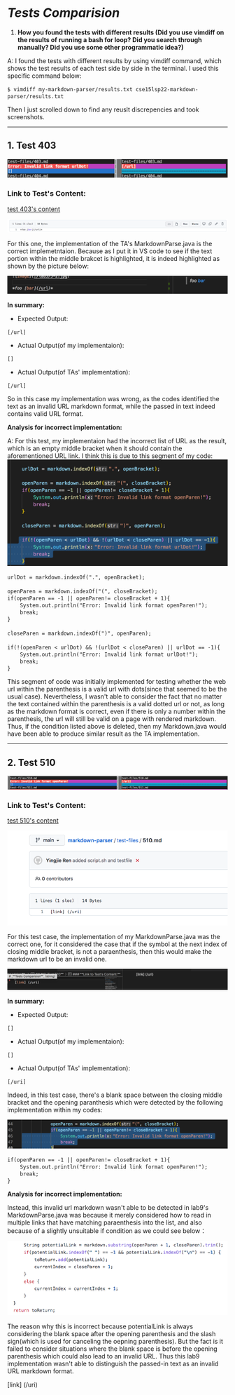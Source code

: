 # _**Tests Comparision**_

1. **How you found the tests with different results (Did you use vimdiff on the results of running a bash for loop? Did you search through manually? Did you use some other programmatic idea?)**

A: I found the tests with different results by using vimdiff command, which shows the test results of each test side by side in the terminal. I used this specific command below:
```
$ vimdiff my-markdown-parser/results.txt cse15lsp22-markdown-parser/results.txt
```
Then I just scrolled down to find any reuslt discrepencies and took screenshots. 
***

## **1. Test 403**

![Image](./lab5/5-1.jpg)

### **Link to Test's Content:**

[test 403's content](https://github.com/Angelsofttoy/markdown-parser/blob/main/test-files/403.md?plain=1)

![Image](./lab5/5-1-2.jpg)

For this one, the implementation of the TA's MarkdownParse.java is the correct implemetntaion. Because as I put it in VS code to see if the text portion within the middle brakcet is highlighted, it is indeed highlighted as shown by the picture below:

![Image](./lab5/5-1-3.jpg)

**In summary:**

* Expected Output:
```
[/url]
```
* Actual Output(of my implementaion):
```
[]
```
* Actual Output(of TAs' implementation):
```
[/url]
```

So in this case my implementation was wrong, as the codes identified the text as an invalid URL markdown format, while the passed in text indeed contains valid URL format. 

**Analysis for incorrect implementation:** 

A: For this test, my implementaion had the incorrect list of URL as the result, which is an empty middle bracket when it should contain the aforementioned URL link. I think this is due to this segment of my code:
![Image](./lab5/5-1-4.jpg)

```
urlDot = markdown.indexOf(".", openBracket);

openParen = markdown.indexOf("(", closeBracket);
if(openParen == -1 || openParen!= closeBracket + 1){
    System.out.println("Error: Invalid link format openParen!");
    break;
}

closeParen = markdown.indexOf(")", openParen); 

if(!(openParen < urlDot) && !(urlDot < closeParen) || urlDot == -1){
    System.out.println("Error: Invalid link format urlDot!");
    break;
}
```
This segment of code was initially implemented for testing whether the web url within the parenthesis is a valid url with dots(since that seemed to be the usual case). Nevertheless, I wasn't able to consider the fact that no matter the text contained within the parenthesis is a valid dotted url or not, as long as the markdown format is correct, even if there is only a number within the parenthesis, the url will still be valid on a page with rendered markdown. Thus, if the condition listed above is deleted, then my Markdown.java would have been able to produce similar result as the TA implementation. 

***
## **2. Test 510**

![Image](./lab5/5-6.jpg)

### **Link to Test's Content:**

[test 510's content](https://github.com/Angelsofttoy/markdown-parser/blob/main/test-files/510.md?plain=1)

![Image](./lab5/5-6-3.jpg)

For this test case, the implementation of my MarkdownParse.java was the correct one, for it considered the case that if the symbol at the next index of closing middle bracket, is not a paraenthesis, then this would make the markdown url to be an invalid one. 

![Image](./lab5/5-6-4.jpg)

**In summary:**

* Expected Output:
```
[]
```
* Actual Output(of my implementaion):
```
[]
```
* Actual Output(of TAs' implementation):
```
[/uri]
```

Indeed, in this test case, there's a blank space between the closing middle bracket and the opening paranthesis which were detected by the following implementation within my codes:

![Image](./lab5/5-6-1.jpg)
```
if(openParen == -1 || openParen!= closeBracket + 1){
    System.out.println("Error: Invalid link format openParen!");
    break;
}
```
**Analysis for incorrect implementation:** 

Instead, this invalid url markdown wasn't able to be detected in lab9's MarkdownParse.java was because it merely considered how to read in multiple links that have matching paraenthesis into the list, and also because of a slightly unsuitable if condition as we could see below：

![Image](./lab5/5-6-2.jpg)

The reason why this is incorrect because potentialLink is always considering the blank space after the opening parenthesis and the slash sign(which is used for canceling the oepning parenthesis). But the fact is it failed to consider situations where the blank space is before the opening parenthesis which could also lead to an invalid URL. Thus this lab9 implementation wasn't able to distinguish the passed-in text as an invalid URL markdown format.

[link] (/uri)
